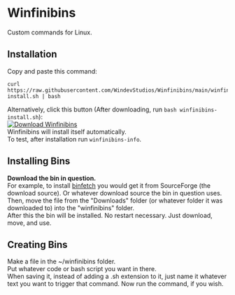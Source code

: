 # Winfinibins
Custom commands for Linux.
## Installation
Copy and paste this command:
```
curl https://raw.githubusercontent.com/WindevStudios/Winfinibins/main/winfinibins-install.sh | bash
```
Alternatively, click this button (After downloading, run `bash winfinibins-install.sh`):  
[![Download Winfinibins](https://a.fsdn.com/con/app/sf-download-button)](https://sourceforge.net/projects/winfinibins/files/latest/download)  
Winfinibins will install itself automatically.  
To test, after installation run `winfinibins-info`.
## Installing Bins
**Download the bin in question.**  
For example, to install [binfetch](https://github.com/rand0mgh/binfetch) you would get it from SourceForge (the download source). Or whatever download source the bin in question uses.  
Then, move the file from the "Downloads" folder (or whatever folder it was downloaded to) into the "winfinibins" folder.  
After this the bin will be installed. No restart necessary. Just download, move, and use.
## Creating Bins
Make a file in the ~/winfinibins folder.  
Put whatever code or bash script you want in there.  
When saving it, instead of adding a .sh extension to it, just name it whatever text you want to trigger that command.
Now run the command, if you wish.
